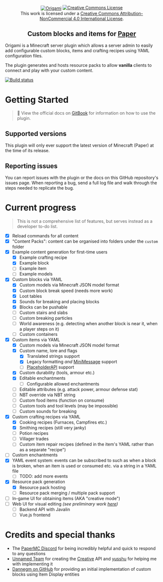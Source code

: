 <div align="center">
    <a href="https://thenounproject.com/browse/icons/term/origami-crane/"><img title="Origami Crane by Kelig Le Luron from The Noun Project" src="https://github.com/iCrazyBlaze/CustomItemsPlugin/blob/master/origami-logo.png?raw=true" align="center" style="max-width: 500px" alt="Origami"></a>
  <a rel="license" href="http://creativecommons.org/licenses/by-nc/4.0/"><img alt="Creative Commons License" style="border-width:0" src="https://i.creativecommons.org/l/by-nc/4.0/88x31.png" /></a><br />This work is licensed under a <a rel="license" href="http://creativecommons.org/licenses/by-nc/4.0/">Creative Commons Attribution-NonCommercial 4.0 International License</a>.
    <br />
    <h2>Custom blocks and items for <a href="https://papermc.io">Paper</a></h2>
</div>

Origami is a Minecraft server plugin which allows a server admin to easily add configurable custom
blocks,
items and crafting recipes using YAML configuration files.

The plugin generates and hosts resource packs to allow **vanilla** clients to connect and play with your custom content.

[![Build status](https://github.com/btarg/Origami/actions/workflows/gradle.yml/badge.svg)](https://github.com/btarg/Origami/actions)

# Getting Started

> 📖 View the official docs on [GitBook](https://btarg.gitbook.io/origami-docs/) for information on how to use the
> plugin.

## Supported versions

This plugin will only ever support the latest version of Minecraft (Paper) at the time of its release.

## Reporting issues

You can report issues with the plugin or the docs on this GitHub repository's issues page.
When reporting a bug, send a full log file and walk
through the steps needed to replicate the bug.

# Current progress

> This is not a comprehensive list of features, but serves instead as a developer to-do list.

- [x] Reload commands for all content
- [x] "Content Packs": content can be organised into folders under the `custom` folder
- [x] Example content generation for first-time users
    - [x] Example crafting recipe
    - [x] Example block
    - [ ] Example item
    - [ ] Example models
- [x] Custom blocks via YAML
    - [x] Custom models via Minecraft JSON model format
    - [x] Custom block break speed (needs more work)
    - [x] Loot tables
    - [x] Sounds for breaking and placing blocks
    - [x] Blocks can be pushable
    - [ ] Custom stairs and slabs
    - [ ] Custom breaking particles
    - [ ] World awareness (e.g. detecting when another block is near it, when a player steps on it)
    - [ ] Custom containers
- [x] Custom items via YAML
    - [x] Custom models via Minecraft JSON model format
    - [x] Custom name, lore and flags
        - [x] Translated strings support
        - [x] Legacy formatting *and* [MiniMessage](https://docs.advntr.dev/minimessage/index.html) support
        - [ ] [PlaceholderAPI](https://www.spigotmc.org/resources/placeholderapi.6245/) support
    - [x] Custom durability (tools, armour etc.)
    - [x] Editable enchantments
        - [ ] Configurable allowed enchantments
    - [ ] Editable attributes (e.g. attack power, armour defense stat)
    - [ ] NBT override via NBT string
    - [ ] Custom food items (function on consume)
    - [ ] Custom tools and tool levels (may be impossible)
    - [ ] Custom sounds for breaking
- [x] Custom crafting recipes via YAML
    - [x] Cooking recipes (Furnaces, Campfires etc.)
    - [x] Smithing recipes (still very janky)
    - [ ] Potion recipes
    - [ ] Villager trades
    - [ ] Custom item repair recipes (defined in the item's YAML rather than as a separate "recipe")
- [ ] Custom enchantments
- [x] YAML event system: events can be subscribed to such as when a block is broken, when an item is used or consumed
  etc. via a string in a YAML file
    - [ ] TODO: add more events
- [x] Resource pack generation
    - [x] Resource pack hosting
    - [ ] Resource pack merging / multiple pack support
- [ ] In-game UI for obtaining items (AKA "creative mode")
- [ ] Web UI for visual editing *(see preliminary work [here](https://github.com/btarg/vuejava))*
    - [ ] Backend API with Javalin
    - [ ] Vue.js frontend

# Credits and special thanks

- The [PaperMC Discord](https://discord.gg/papermc) for being incredibly helpful and quick to respond to any questions
- [Unnamed Team](https://unnamed.team) for creating
  the [Creative](https://unnamed.team/docs/creative/latest/getting-started) API and [yusshu](https://github.com/yusshu)
  for helping me with implementing it
- [Dannegm on GitHub](https://github.com/dannegm/BlockEntities) for providing an initial implementation of custom blocks
  using Item Display entities